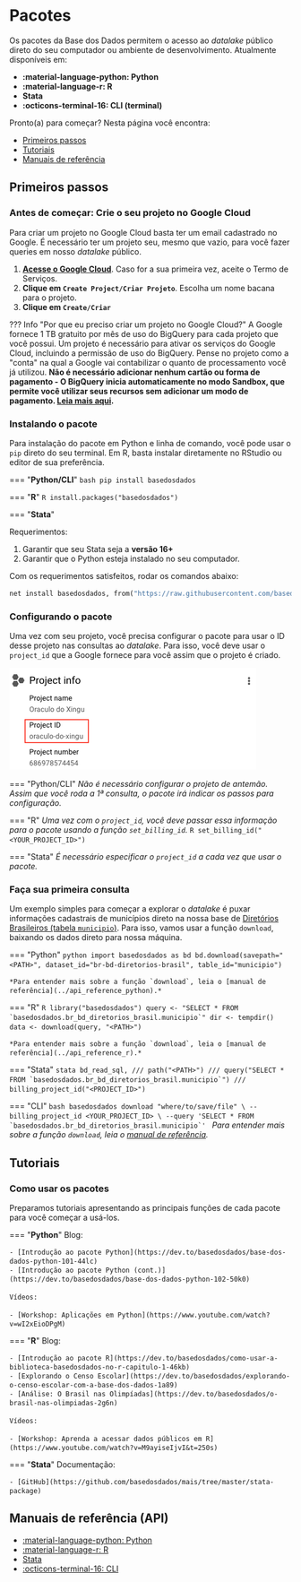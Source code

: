 
# Pacotes

Os pacotes da Base dos Dados permitem o acesso ao *datalake* público
direto do seu computador ou ambiente de desenvolvimento. Atualmente disponíveis em:

- **:material-language-python: Python**
- **:material-language-r: R**
- **Stata**
- **:octicons-terminal-16: CLI (terminal)**

Pronto(a) para começar? Nesta página você encontra:

- [Primeiros passos](#primeiros-passos)
- [Tutoriais](#tutoriais)
- [Manuais de referência](#manuais-de-referencia-api)

## Primeiros passos

### Antes de começar: Crie o seu projeto no Google Cloud

Para criar um projeto no Google Cloud basta ter um email cadastrado no
Google. É necessário ter um projeto seu, mesmo que vazio, para você
fazer queries em nosso *datalake* público.

1. **[Acesse o Google Cloud](https://console.cloud.google.com/projectselector2/home/dashboard)**.
   Caso for a sua primeira vez, aceite o Termo de Serviços.
2. **Clique em `Create Project/Criar Projeto`**. Escolha um nome bacana para o projeto.
3. **Clique em `Create/Criar`**

??? Info "Por que eu preciso criar um projeto no Google Cloud?"
    A Google fornece 1 TB gratuito por mês de uso do BigQuery para cada
    projeto que você possui. Um projeto é necessário para ativar os
    serviços do Google Cloud, incluindo a permissão de uso do BigQuery.
    Pense no projeto como a "conta" na qual a Google vai contabilizar o
    quanto de processamento você já utilizou. **Não é necessário adicionar
    nenhum cartão ou forma de pagamento - O BigQuery inicia automaticamente no modo Sandbox, que permite você utilizar seus recursos sem adicionar um modo de pagamento. [Leia mais aqui](https://cloud.google.com/bigquery/docs/sandbox/?hl=pt).**

### Instalando o pacote

Para instalação do pacote em Python e linha de comando, você pode usar o
`pip` direto do seu terminal. Em R, basta instalar diretamente no
RStudio ou editor de sua preferência.

=== "**Python/CLI**"
    ```bash
    pip install basedosdados
    ```

=== "**R**"
    ```R
    install.packages("basedosdados")
    ```

=== "**Stata**"

Requerimentos:

1. Garantir que seu Stata seja a __versão 16+__
2. Garantir que o Python esteja instalado no seu computador.

Com os requerimentos satisfeitos, rodar os comandos abaixo:
```stata
net install basedosdados, from("https://raw.githubusercontent.com/basedosdados/mais/master/stata-package")
```

### Configurando o pacote

Uma vez com seu projeto, você precisa configurar o pacote para usar o ID
desse projeto nas consultas ao *datalake*. Para isso, você deve usar o
`project_id` que a Google fornece para você assim que o
projeto é criado.

![Exemplo de ID do Projeto no BigQuery](images/project_id_example.png)

=== "Python/CLI"
    *Não é necessário configurar o projeto de antemão. Assim que você
    roda a 1ª consulta, o pacote irá indicar os passos para configuração.*

=== "R"
    *Uma vez com o `project_id`, você deve passar essa
    informação para o pacote usando a função `set_billing_id`.*
    ```R
    set_billing_id("<YOUR_PROJECT_ID>")
    ```

=== "Stata"
    *É necessário especificar o `project_id` a cada vez que usar o pacote.*


### Faça sua primeira consulta

Um exemplo simples para começar a explorar o *datalake* é puxar informações cadastrais de
municípios direto na nossa base de [Diretórios Brasileiros (tabela `municipio`)](https://basedosdados.org/dataset/br-bd-diretorios-brasil). Para isso, vamos usar a
função `download`, baixando os dados direto para nossa máquina.

=== "Python"
    ```python
    import basedosdados as bd
    bd.download(savepath="<PATH>",
    dataset_id="br-bd-diretorios-brasil", table_id="municipio")
    ```

    *Para entender mais sobre a função `download`, leia o [manual de referência](../api_reference_python).*

=== "R"
    ```R
    library("basedosdados")
    query <- "SELECT * FROM `basedosdados.br_bd_diretorios_brasil.municipio`"
    dir <- tempdir()
    data <- download(query, "<PATH>")
    ```

    *Para entender mais sobre a função `download`, leia o [manual de referência](../api_reference_r).*

=== "Stata"
    ```stata
    bd_read_sql, ///
        path("<PATH>") ///
        query("SELECT * FROM `basedosdados.br_bd_diretorios_brasil.municipio`") ///
        billing_project_id("<PROJECT_ID>")
    ```

=== "CLI"
    ```bash
    basedosdados download "where/to/save/file" \
    --billing_project_id <YOUR_PROJECT_ID> \
    --query 'SELECT * FROM
    `basedosdados.br_bd_diretorios_brasil.municipio`'
    ```
    *Para entender mais sobre a função `download`, leia o [manual de referência](../api_reference_cli).*

## Tutoriais

### Como usar os pacotes

Preparamos tutoriais apresentando as principais funções de cada pacote
para você começar a usá-los.

=== "**Python**"
    Blog:

    - [Introdução ao pacote Python](https://dev.to/basedosdados/base-dos-dados-python-101-44lc)
    - [Introdução ao pacote Python (cont.)](https://dev.to/basedosdados/base-dos-dados-python-102-50k0)

    Vídeos:

    - [Workshop: Aplicações em Python](https://www.youtube.com/watch?v=wI2xEioDPgM)

=== "**R**"
    Blog:

    - [Introdução ao pacote R](https://dev.to/basedosdados/como-usar-a-biblioteca-basedosdados-no-r-capitulo-1-46kb)
    - [Explorando o Censo Escolar](https://dev.to/basedosdados/explorando-o-censo-escolar-com-a-base-dos-dados-1a89)
    - [Análise: O Brasil nas Olimpíadas](https://dev.to/basedosdados/o-brasil-nas-olimpiadas-2g6n)

    Vídeos:

    - [Workshop: Aprenda a acessar dados públicos em R](https://www.youtube.com/watch?v=M9ayiseIjvI&t=250s)

=== "**Stata**"
    Documentação:

    - [GitHub](https://github.com/basedosdados/mais/tree/master/stata-package)

## Manuais de referência (API)

* [:material-language-python: Python](../api_reference_python)
* [:material-language-r: R](../api_reference_r)
* [Stata](../api_reference_stata)
* [:octicons-terminal-16: CLI](../api_reference_cli)

